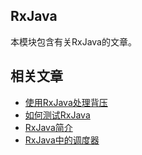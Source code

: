 ## RxJava

本模块包含有关RxJava的文章。

## 相关文章

+ [使用RxJava处理背压](docs/使用RxJava处理背压.md)
+ [如何测试RxJava](docs/如何测试RxJava.md)
+ [RxJava简介](docs/RxJava简介.md)
+ [RxJava中的调度器](docs/RxJava中的调度器.md)